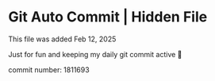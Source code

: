 # Git Auto Commit | Hidden File

This file was added Feb 12, 2025

Just for fun and keeping my daily git commit active 🤪

commit number: 1811693
